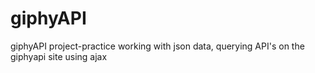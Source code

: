 # giphyAPI
giphyAPI project-practice working with json data, querying API's on the giphyapi site using ajax
